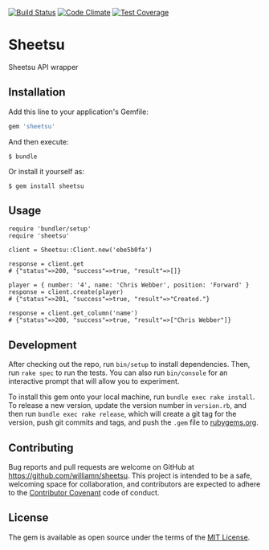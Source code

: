 [![Build Status](https://travis-ci.org/williamn/sheetsu.svg?branch=master)](https://travis-ci.org/williamn/sheetsu)
[![Code Climate](https://codeclimate.com/github/williamn/sheetsu/badges/gpa.svg)](https://codeclimate.com/github/williamn/sheetsu)
[![Test Coverage](https://codeclimate.com/github/williamn/sheetsu/badges/coverage.svg)](https://codeclimate.com/github/williamn/sheetsu/coverage)

# Sheetsu

Sheetsu API wrapper

## Installation

Add this line to your application's Gemfile:

```ruby
gem 'sheetsu'
```

And then execute:

    $ bundle

Or install it yourself as:

    $ gem install sheetsu

## Usage

    require 'bundler/setup'
    require 'sheetsu'

    client = Sheetsu::Client.new('ebe5b0fa')

    response = client.get
    # {"status"=>200, "success"=>true, "result"=>[]}

    player = { number: '4', name: 'Chris Webber', position: 'Forward' }
    response = client.create(player)
    # {"status"=>201, "success"=>true, "result"=>"Created."}

    response = client.get_column('name')
    # {"status"=>200, "success"=>true, "result"=>["Chris Webber"]}

## Development

After checking out the repo, run `bin/setup` to install dependencies. Then, run `rake spec` to run the tests. You can also run `bin/console` for an interactive prompt that will allow you to experiment.

To install this gem onto your local machine, run `bundle exec rake install`. To release a new version, update the version number in `version.rb`, and then run `bundle exec rake release`, which will create a git tag for the version, push git commits and tags, and push the `.gem` file to [rubygems.org](https://rubygems.org).

## Contributing

Bug reports and pull requests are welcome on GitHub at https://github.com/williamn/sheetsu. This project is intended to be a safe, welcoming space for collaboration, and contributors are expected to adhere to the [Contributor Covenant](http://contributor-covenant.org) code of conduct.


## License

The gem is available as open source under the terms of the [MIT License](http://opensource.org/licenses/MIT).
